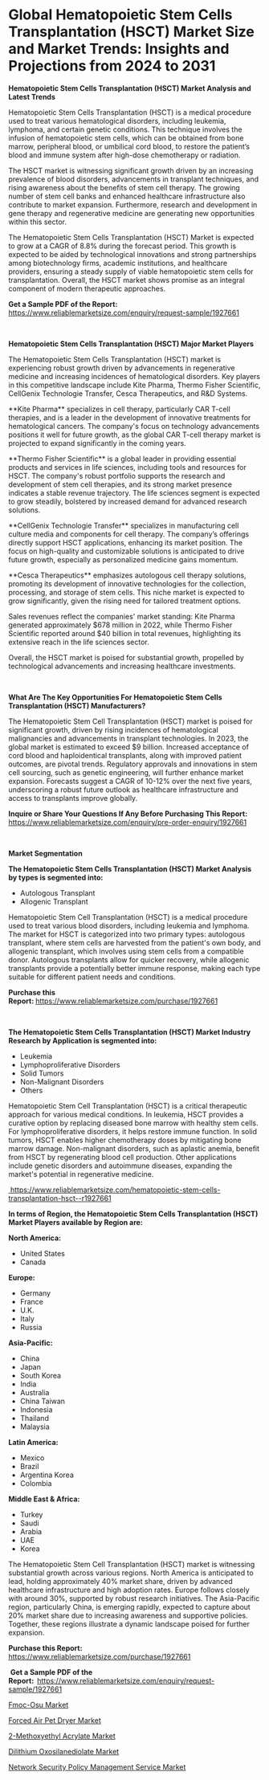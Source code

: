 <p><h1>Global Hematopoietic Stem Cells Transplantation (HSCT) Market Size and Market Trends: Insights and Projections from 2024 to 2031</h1></p><p><strong>Hematopoietic Stem Cells Transplantation (HSCT) Market Analysis and Latest Trends</strong></p>
<p><p>Hematopoietic Stem Cells Transplantation (HSCT) is a medical procedure used to treat various hematological disorders, including leukemia, lymphoma, and certain genetic conditions. This technique involves the infusion of hematopoietic stem cells, which can be obtained from bone marrow, peripheral blood, or umbilical cord blood, to restore the patient’s blood and immune system after high-dose chemotherapy or radiation. </p><p>The HSCT market is witnessing significant growth driven by an increasing prevalence of blood disorders, advancements in transplant techniques, and rising awareness about the benefits of stem cell therapy. The growing number of stem cell banks and enhanced healthcare infrastructure also contribute to market expansion. Furthermore, research and development in gene therapy and regenerative medicine are generating new opportunities within this sector.</p><p>The Hematopoietic Stem Cells Transplantation (HSCT) Market is expected to grow at a CAGR of 8.8% during the forecast period. This growth is expected to be aided by technological innovations and strong partnerships among biotechnology firms, academic institutions, and healthcare providers, ensuring a steady supply of viable hematopoietic stem cells for transplantation. Overall, the HSCT market shows promise as an integral component of modern therapeutic approaches.</p></p>
<p><strong>Get a Sample PDF of the Report:&nbsp;</strong> <a href="https://www.reliablemarketsize.com/enquiry/request-sample/1927661?utm_campaign=1779&utm_medium=2&utm_source=Github&utm_content=ia&utm_term=25102024&utm_id=hematopoietic-stem-cells-transplantation-hsct">https://www.reliablemarketsize.com/enquiry/request-sample/1927661</a></p>
<p>&nbsp;</p>
<p><strong>Hematopoietic Stem Cells Transplantation (HSCT) Major Market Players</strong></p>
<p><p>The Hematopoietic Stem Cells Transplantation (HSCT) market is experiencing robust growth driven by advancements in regenerative medicine and increasing incidences of hematological disorders. Key players in this competitive landscape include Kite Pharma, Thermo Fisher Scientific, CellGenix Technologie Transfer, Cesca Therapeutics, and R&D Systems.</p><p>**Kite Pharma** specializes in cell therapy, particularly CAR T-cell therapies, and is a leader in the development of innovative treatments for hematological cancers. The company's focus on technology advancements positions it well for future growth, as the global CAR T-cell therapy market is projected to expand significantly in the coming years.</p><p>**Thermo Fisher Scientific** is a global leader in providing essential products and services in life sciences, including tools and resources for HSCT. The company's robust portfolio supports the research and development of stem cell therapies, and its strong market presence indicates a stable revenue trajectory. The life sciences segment is expected to grow steadily, bolstered by increased demand for advanced research solutions.</p><p>**CellGenix Technologie Transfer** specializes in manufacturing cell culture media and components for cell therapy. The company’s offerings directly support HSCT applications, enhancing its market position. The focus on high-quality and customizable solutions is anticipated to drive future growth, especially as personalized medicine gains momentum.</p><p>**Cesca Therapeutics** emphasizes autologous cell therapy solutions, promoting its development of innovative technologies for the collection, processing, and storage of stem cells. This niche market is expected to grow significantly, given the rising need for tailored treatment options.</p><p>Sales revenues reflect the companies' market standing: Kite Pharma generated approximately $678 million in 2022, while Thermo Fisher Scientific reported around $40 billion in total revenues, highlighting its extensive reach in the life sciences sector.</p><p>Overall, the HSCT market is poised for substantial growth, propelled by technological advancements and increasing healthcare investments.</p></p>
<p>&nbsp;</p>
<p><strong>What Are The Key Opportunities For Hematopoietic Stem Cells Transplantation (HSCT) Manufacturers?</strong></p>
<p><p>The Hematopoietic Stem Cell Transplantation (HSCT) market is poised for significant growth, driven by rising incidences of hematological malignancies and advancements in transplant technologies. In 2023, the global market is estimated to exceed $9 billion. Increased acceptance of cord blood and haploidentical transplants, along with improved patient outcomes, are pivotal trends. Regulatory approvals and innovations in stem cell sourcing, such as genetic engineering, will further enhance market expansion. Forecasts suggest a CAGR of 10-12% over the next five years, underscoring a robust future outlook as healthcare infrastructure and access to transplants improve globally.</p></p>
<p><strong>Inquire or Share Your Questions If Any Before Purchasing This Report:</strong> <a href="https://www.reliablemarketsize.com/enquiry/pre-order-enquiry/1927661?utm_campaign=1779&utm_medium=2&utm_source=Github&utm_content=ia&utm_term=25102024&utm_id=hematopoietic-stem-cells-transplantation-hsct">https://www.reliablemarketsize.com/enquiry/pre-order-enquiry/1927661</a></p>
<p>&nbsp;</p>
<p><strong>Market Segmentation</strong></p>
<p><strong>The Hematopoietic Stem Cells Transplantation (HSCT) Market Analysis by types is segmented into:</strong></p>
<p><ul><li>Autologous Transplant</li><li>Allogenic Transplant</li></ul></p>
<p><p>Hematopoietic Stem Cell Transplantation (HSCT) is a medical procedure used to treat various blood disorders, including leukemia and lymphoma. The market for HSCT is categorized into two primary types: autologous transplant, where stem cells are harvested from the patient's own body, and allogenic transplant, which involves using stem cells from a compatible donor. Autologous transplants allow for quicker recovery, while allogenic transplants provide a potentially better immune response, making each type suitable for different patient needs and conditions.</p></p>
<p><strong>Purchase this Report:&nbsp;</strong><a href="https://www.reliablemarketsize.com/purchase/1927661?utm_campaign=1779&utm_medium=2&utm_source=Github&utm_content=ia&utm_term=25102024&utm_id=hematopoietic-stem-cells-transplantation-hsct">https://www.reliablemarketsize.com/purchase/1927661</a></p>
<p>&nbsp;</p>
<p><strong>The Hematopoietic Stem Cells Transplantation (HSCT) Market Industry Research by Application is segmented into:</strong></p>
<p><ul><li>Leukemia</li><li>Lymphoproliferative Disorders</li><li>Solid Tumors</li><li>Non-Malignant Disorders</li><li>Others</li></ul></p>
<p><p>Hematopoietic Stem Cell Transplantation (HSCT) is a critical therapeutic approach for various medical conditions. In leukemia, HSCT provides a curative option by replacing diseased bone marrow with healthy stem cells. For lymphoproliferative disorders, it helps restore immune function. In solid tumors, HSCT enables higher chemotherapy doses by mitigating bone marrow damage. Non-malignant disorders, such as aplastic anemia, benefit from HSCT by regenerating blood cell production. Other applications include genetic disorders and autoimmune diseases, expanding the market's potential in regenerative medicine.</p></p>
<p><a href="https://www.reliablemarketsize.com/hematopoietic-stem-cells-transplantation-hsct--r1927661?utm_campaign=1779&utm_medium=2&utm_source=Github&utm_content=ia&utm_term=25102024&utm_id=hematopoietic-stem-cells-transplantation-hsct">&nbsp;https://www.reliablemarketsize.com/hematopoietic-stem-cells-transplantation-hsct--r1927661</a></p>
<p><strong>In terms of Region, the Hematopoietic Stem Cells Transplantation (HSCT) Market Players available by Region are:</strong></p>
<p>
    <p> <strong> North America: </strong>
        <ul>
            <li>United States</li>
            <li>Canada</li>
        </ul>
        </p> 
    <p> <strong> Europe: </strong>
        <ul>
            <li>Germany</li>
            <li>France</li>
            <li>U.K.</li>
            <li>Italy</li>
            <li>Russia</li>
        </ul>
        </p> 
    <p> <strong> Asia-Pacific: </strong>
        <ul>
            <li>China</li>
            <li>Japan</li>
            <li>South Korea</li>
            <li>India</li>
            <li>Australia</li>
            <li>China Taiwan</li>
            <li>Indonesia</li>
            <li>Thailand</li>
            <li>Malaysia</li>
        </ul>
        </p> 
    <p> <strong> Latin America: </strong>
        <ul>
            <li>Mexico</li>
            <li>Brazil</li>
            <li>Argentina Korea</li>
            <li>Colombia</li>
        </ul>
        </p> 
    <p> <strong> Middle East & Africa: </strong>
        <ul>
            <li>Turkey</li>
            <li>Saudi</li>
            <li>Arabia</li>
            <li>UAE</li>
            <li>Korea</li>
        </ul>
    </p>
    </p>
<p><p>The Hematopoietic Stem Cell Transplantation (HSCT) market is witnessing substantial growth across various regions. North America is anticipated to lead, holding approximately 40% market share, driven by advanced healthcare infrastructure and high adoption rates. Europe follows closely with around 30%, supported by robust research initiatives. The Asia-Pacific region, particularly China, is emerging rapidly, expected to capture about 20% market share due to increasing awareness and supportive policies. Together, these regions illustrate a dynamic landscape poised for further expansion.</p></p>
<p><strong>Purchase this Report: </strong><a href="https://www.reliablemarketsize.com/purchase/1927661?utm_campaign=1779&utm_medium=2&utm_source=Github&utm_content=ia&utm_term=25102024&utm_id=hematopoietic-stem-cells-transplantation-hsct">https://www.reliablemarketsize.com/purchase/1927661</a></p>
<p>&nbsp;<strong>Get a Sample PDF of the Report:&nbsp;&nbsp;</strong><a href="https://www.reliablemarketsize.com/enquiry/request-sample/1927661?utm_campaign=1779&utm_medium=2&utm_source=Github&utm_content=ia&utm_term=25102024&utm_id=hematopoietic-stem-cells-transplantation-hsct">https://www.reliablemarketsize.com/enquiry/request-sample/1927661</a></p>
<p><strong></strong></p>
<p><p><a href="https://www.linkedin.com/pulse/global-fmoc-osu-market-analysis-key-trends-future-projections-fd3mc?utm_campaign=1779&utm_medium=2&utm_source=Github&utm_content=ia&utm_term=25102024&utm_id=hematopoietic-stem-cells-transplantation-hsct">Fmoc-Osu Market</a></p><p><a href="https://www.linkedin.com/pulse/future-ready-strategic-insights-global-forced-air-pet-dryer-market-duaif?utm_campaign=1779&utm_medium=2&utm_source=Github&utm_content=ia&utm_term=25102024&utm_id=hematopoietic-stem-cells-transplantation-hsct">Forced Air Pet Dryer Market</a></p><p><a href="https://www.linkedin.com/pulse/2-methoxyethyl-acrylate-industry-sector-new-technologies-market-vseyc?utm_campaign=1779&utm_medium=2&utm_source=Github&utm_content=ia&utm_term=25102024&utm_id=hematopoietic-stem-cells-transplantation-hsct">2-Methoxyethyl Acrylate Market</a></p><p><a href="https://www.linkedin.com/pulse/dilithium-oxosilanediolate-industry-sector-new-technologies-u5b3c?utm_campaign=1779&utm_medium=2&utm_source=Github&utm_content=ia&utm_term=25102024&utm_id=hematopoietic-stem-cells-transplantation-hsct">Dilithium Oxosilanediolate Market</a></p><p><a href="https://www.linkedin.com/pulse/network-security-policy-management-service-market-global-regional-nwqle?utm_campaign=1779&utm_medium=2&utm_source=Github&utm_content=ia&utm_term=25102024&utm_id=hematopoietic-stem-cells-transplantation-hsct">Network Security Policy Management Service Market</a></p></p>